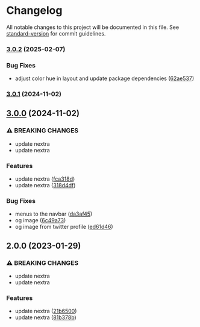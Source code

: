 # Changelog

All notable changes to this project will be documented in this file. See [standard-version](https://github.com/conventional-changelog/standard-version) for commit guidelines.

### [3.0.2](https://github.com/phannhatchanh/today-i-learned/compare/v3.0.1...v3.0.2) (2025-02-07)


### Bug Fixes

* adjust color hue in layout and update package dependencies ([62ae537](https://github.com/phannhatchanh/today-i-learned/commit/62ae5375519447579580c6191062694cbb15828b))

### [3.0.1](https://github.com/phannhatchanh/today-i-learned/compare/v3.0.0...v3.0.1) (2024-11-02)

## [3.0.0](https://github.com/phannhatchanh/today-i-learned/compare/v2.0.0...v3.0.0) (2024-11-02)


### ⚠ BREAKING CHANGES

* update nextra
* update nextra

### Features

* update nextra ([fca318d](https://github.com/phannhatchanh/today-i-learned/commit/fca318de15816ba3d5102da1adbd18d7f5472b4c))
* update nextra ([318d4df](https://github.com/phannhatchanh/today-i-learned/commit/318d4df24c790323f76ecbb58a0082627c0ecc48))


### Bug Fixes

* menus to the navbar ([da3af45](https://github.com/phannhatchanh/today-i-learned/commit/da3af45734bf0d828e94d0a6b743857bfdd3e76e))
* og image ([6c49a73](https://github.com/phannhatchanh/today-i-learned/commit/6c49a736d59b1e9fbaf7e4727d7ff16a0ab2b933))
* og image from twitter profile ([ed61d46](https://github.com/phannhatchanh/today-i-learned/commit/ed61d46984f387233a5e79becfe0eba08b0a55c8))

## 2.0.0 (2023-01-29)


### ⚠ BREAKING CHANGES

* update nextra
* update nextra

### Features

* update nextra ([21b6500](https://github.com/phannhatchanh/today-i-learned/commit/21b65009d9e8426e8434ba018c2a679db60297cd))
* update nextra ([81b378b](https://github.com/phannhatchanh/today-i-learned/commit/81b378b65f1b12f89689761b1d281d2e39299c68))
